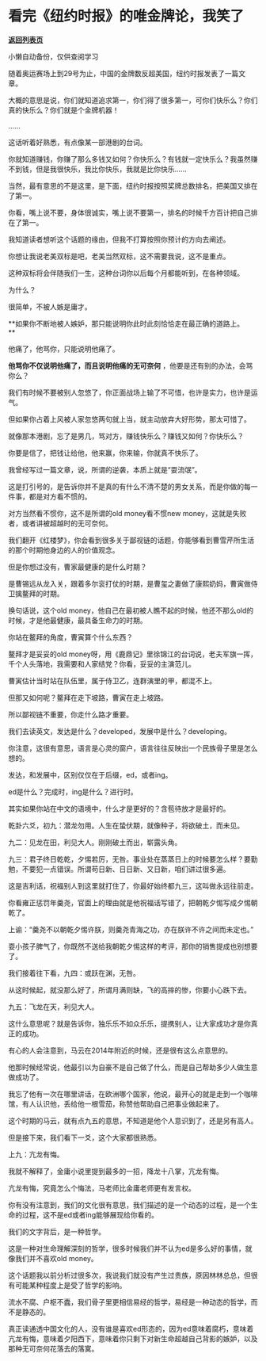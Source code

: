# 看完《纽约时报》的唯金牌论，我笑了

[**返回列表页**](/gzh/记忆承载3)

小懒自动备份，仅供查阅学习

随着奥运赛场上到29号为止，中国的金牌数反超美国，纽约时报发表了一篇文章。  

  

大概的意思是说，你们就知道追求第一，你们得了很多第一，可你们快乐么？你们真的快乐么？你们就是个金牌机器！

  

......

  

这话听着好熟悉，有点像某一部港剧的台词。

  

你就知道赚钱，你赚了那么多钱又如何？你快乐么？有钱就一定快乐么？我虽然赚不到钱，但是我很快乐，我比你快乐，我就是比你快乐......

  

当然，最有意思的不是这里，是下面，纽约时报按照奖牌总数排名，把美国又排在了第一。  

  

你看，嘴上说不要，身体很诚实，嘴上说不要第一，排名的时候千方百计把自己排在了第一。

  

我知道读者想听这个话题的缘由，但我不打算按照你预计的方向去阐述。  

  

你想让我说老美双标是吧，老美当然双标，这不需要我说，这不是重点。

  

这种双标将会伴随我们一生，这种台词你以后每个月都能听到，在各种领域。

  

为什么？

  

很简单，不被人嫉是庸才。

  

 **如果你不断地被人嫉妒，那只能说明你此时此刻恰恰走在最正确的道路上。  
**

  

他痛了，他骂你，只能说明他痛了。

  

 **他骂你不仅说明他痛了，而且说明他痛的无可奈何** ，他要是还有别的办法，会骂你么？  

  

我们有时候不要被别人忽悠了，你正面战场上输了不可惜，也许是实力，也许是运气。  

  

但如果你占着上风被人家忽悠两句就上当，就主动放弃大好形势，那太可惜了。

  

就像那本港剧，忘了是男几，骂对方，赚钱快乐么？赚钱又如何？你快乐么？  

  

你要是信了，把钱让给他，他来赢，你来输，你就真不快乐了。

  

我曾经写过一篇文章，说，所谓的逆袭，本质上就是“耍流氓”。  

  

这是打引号的，是告诉你并不是真的有什么不清不楚的男女关系，而是你做的每一件事，都是对方看不惯的。  

  

对方当然看不惯你，这不是所谓的old money看不惯new money，这就是失败者，或者讲被超越时的无可奈何。  

  

我们翻开《红楼梦》，你会看到很多关于鄙视链的话题，你能够看到曹雪芹所生活的那个时期他身边的人的价值观念。  

  

但是你想过没有，曹家最健康的是什么时期？  

  

是曹锡远从龙入关，跟着多尔衮打仗的时期，是曹玺之妻做了康熙奶妈，曹寅做侍卫擒鳌拜的时期。

  

换句话说，这个old money，他自己在最初被人瞧不起的时候，他还不那么old的时候，才是他最健康，最具备生命力的时期。  

  

你站在鳌拜的角度，曹寅算个什么东西？  

  

鳌拜才是妥妥的old money呀，用《鹿鼎记》里徐锦江的台词说，老夫军旗一挥，千个人头落地，我需要和人家结党？你看，妥妥的主演范儿。

  

曹寅估计当时站在队伍里，属于侍卫乙，连群演里的甲，都混不上。  

  

但那又如何呢？鳌拜在走下坡路，曹寅在走上坡路。  

  

所以鄙视链不重要，你走什么路才重要。  

  

我们去读英文，发达是什么？developed，发展中是什么？developing。

  

你注意，这很有意思，语言是心灵的窗户，语言往往反映出一个民族骨子里是怎么想的。

  

发达，和发展中，区别仅仅在于后缀，ed，或者ing。

  

ed是什么？完成时，ing是什么？进行时。

  

其实如果你站在中文的语境中，什么才是更好的？含苞待放才是最好的。

  

乾卦六爻，初九：潜龙勿用。人生在蛰伏期，就像种子，将欲破土，而未见。

  

九二：见龙在田，利见大人。刚刚破土而出，崭露头角。

  

九三：君子终日乾乾，夕惕若厉，无咎。事业处在蒸蒸日上的时候要怎么样？要勤勉，不要犯一点错误。所谓苟日新、日日新、又日新，咱们讲过很多遍。

  

这是吉利话，祝福别人到这里就打住了，你最好始终都九三，这叫做永远往前走。

  

你看雍正惩罚年羹尧，官面上的理由就是他祝福话写错了，把朝乾夕惕写成夕惕朝乾了。

  

上谕：“羹尧不以朝乾夕惕许朕，则羹尧青海之功，亦在朕许不许之间而未定也。”

  

耍小孩子脾气了，你既然不送给我朝乾夕惕这样的考评，那你的销售提成也别想要了。

  

我们接着往下看，九四：或跃在渊，无咎。

  

从这时候起，就没那么好了，所谓月满则缺，飞的高摔的惨，你要小心跌下去。  

  

九五：飞龙在天，利见大人。

  

这什么意思呢？就是告诉你，独乐乐不如众乐乐，提携别人，让大家成功才是你真正的成功。

  

有心的人会注意到，马云在2014年附近的时候，还是很有这么点意思的。

  

他那时候经常说，他最引以为自豪不是自己做了什么，而是自己帮助多少人做生意做成功了。

  

我忘了他有一次在哪里讲话，在欧洲哪个国家，他说，最开心的就是走到一个咖啡馆，有人认识他，丢给他一根雪茄，称赞他帮助自己把事业做起来了。

  

这个时期的马云，就有点九五的意思，不知道是他个人意识到了，还是另有高人。

  

但是接下来，我们看下一爻，这个大家都很熟悉。

  

上九：亢龙有悔。

  

我就不解释了，金庸小说里提到最多的一招，降龙十八掌，亢龙有悔。

  

亢龙有悔，究竟怎么个悔法，马老师比金庸老师更有发言权。

  

你有没有注意到，我们的文化很有意思，我们描述的是一个动态的过程，是一个生命的过程，这不是ed或者ing能够展现给你看的。  

  

我们的文字背后，是一种哲学。  

  

这是一种对生命理解深刻的哲学，很多时候我们并不认为ed是多么好的事情，就像我们并不喜欢old money。  

  

这个话题我以前分析过很多次，我说我们就没有产生过贵族，原因林林总总，但很有可能某种程度上是受了哲学的影响。

  

流水不腐、户枢不蠹，我们骨子里更相信易经的哲学，易经是一种动态的哲学，而不是静态的。

  

真正读通透中国文化的人，没有谁是喜欢ed形态的，因为ed意味着腐朽，意味着亢龙有悔，意味着夕阳西下，意味着你只剩下对新生命超越自己背影的嫉妒，以及那种无可奈何花落去的落寞。

